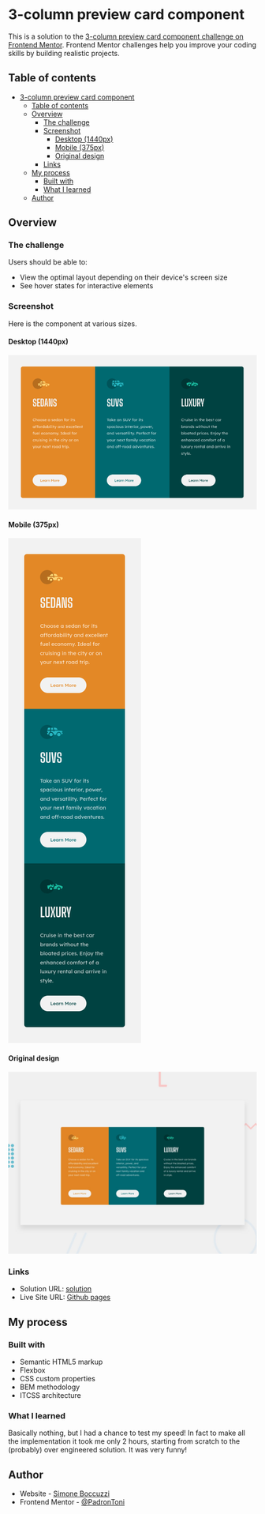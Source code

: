 # 3-column preview card component

This is a solution to the [3-column preview card component challenge on Frontend Mentor](https://www.frontendmentor.io/challenges/3column-preview-card-component-pH92eAR2-). Frontend Mentor challenges help you improve your coding skills by building realistic projects. 

## Table of contents

- [3-column preview card component](#3-column-preview-card-component)
  - [Table of contents](#table-of-contents)
  - [Overview](#overview)
    - [The challenge](#the-challenge)
    - [Screenshot](#screenshot)
      - [Desktop (1440px)](#desktop-1440px)
      - [Mobile (375px)](#mobile-375px)
      - [Original design](#original-design)
    - [Links](#links)
  - [My process](#my-process)
    - [Built with](#built-with)
    - [What I learned](#what-i-learned)
  - [Author](#author)


## Overview

### The challenge

Users should be able to:

- View the optimal layout depending on their device's screen size
- See hover states for interactive elements

### Screenshot

Here is the component at various sizes.
#### Desktop (1440px)
![](./screenshots/component-desktop.png)
#### Mobile (375px)
![](./screenshots/component-mobile.png)
#### Original design
![Design preview for the 3-column preview card component coding challenge](./design/desktop-preview.jpg)

### Links

- Solution URL: [solution](https://your-solution-url.com)
- Live Site URL: [Github pages](https://padrontoni.github.io/FM-3-column-preview-card-component/)

## My process

### Built with

- Semantic HTML5 markup
- Flexbox
- CSS custom properties
- BEM methodology
- ITCSS architecture


### What I learned

Basically nothing, but I had a chance to test my speed!
In fact to make all the implementation it took me only 2 hours, starting from scratch to the (probably) over engineered solution.
It was very funny!

## Author

- Website - [Simone Boccuzzi](https://github.com/PadronToni)
- Frontend Mentor - [@PadronToni](https://www.frontendmentor.io/profile/yourusername)
